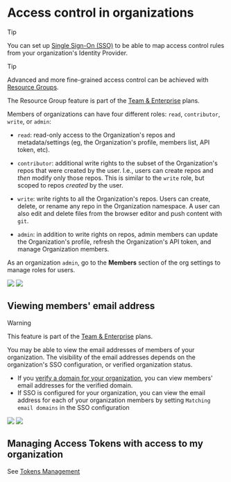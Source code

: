 # Access control in organizations

> [!TIP]
> You can set up [Single Sign-On (SSO)](./security-sso) to be able to map access control rules from your organization's Identity Provider.

> [!TIP]
> Advanced and more fine-grained access control can be achieved with [Resource Groups](./security-resource-groups).
>
> The Resource Group feature is part of the <a href="https://huggingface.co/enterprise">Team & Enterprise</a> plans.

Members of organizations can have four different roles: `read`, `contributor`, `write`, or `admin`:

- `read`: read-only access to the Organization's repos and metadata/settings (eg, the Organization's profile, members list, API token, etc).

- `contributor`: additional write rights to the subset of the Organization's repos that were created by the user. I.e., users can create repos and _then_ modify only those repos. This is similar to the `write` role, but scoped to repos _created_ by the user.

- `write`: write rights to all the Organization's repos. Users can create, delete, or rename any repo in the Organization namespace. A user can also edit and delete files from the browser editor and push content with `git`.

- `admin`: in addition to write rights on repos, admin members can update the Organization's profile, refresh the Organization's API token, and manage Organization members.

As an organization `admin`, go to the **Members** section of the org settings to manage roles for users.

<div class="flex justify-center">
<img class="block dark:hidden" src="https://huggingface.co/datasets/huggingface/documentation-images/resolve/main/hub/org-members-page.png"/>
<img class="hidden dark:block" src="https://huggingface.co/datasets/huggingface/documentation-images/resolve/main/hub/org-members-page-dark.png"/>
</div>

## Viewing members' email address

> [!WARNING]
> This feature is part of the <a href="https://huggingface.co/enterprise">Team & Enterprise</a> plans.

You may be able to view the email addresses of members of your organization. The visibility of the email addresses depends on the organization's SSO configuration, or verified organization status.

- If you [verify a domain for your organization](./organizations-managing#organization-domain-name), you can view members' email addresses for the verified domain.
- If SSO is configured for your organization, you can view the email address for each of your organization members by setting `Matching email domains` in the SSO configuration

<div class="flex justify-center">
<img class="block dark:hidden" src="https://huggingface.co/datasets/huggingface/documentation-images/resolve/main/hub/org-members-page-emails.png"/>
<img class="hidden dark:block" src="https://huggingface.co/datasets/huggingface/documentation-images/resolve/main/hub/org-members-page-emails-dark.png"/>
</div>

## Managing Access Tokens with access to my organization

See [Tokens Management](./enterprise-hub-tokens-management)
